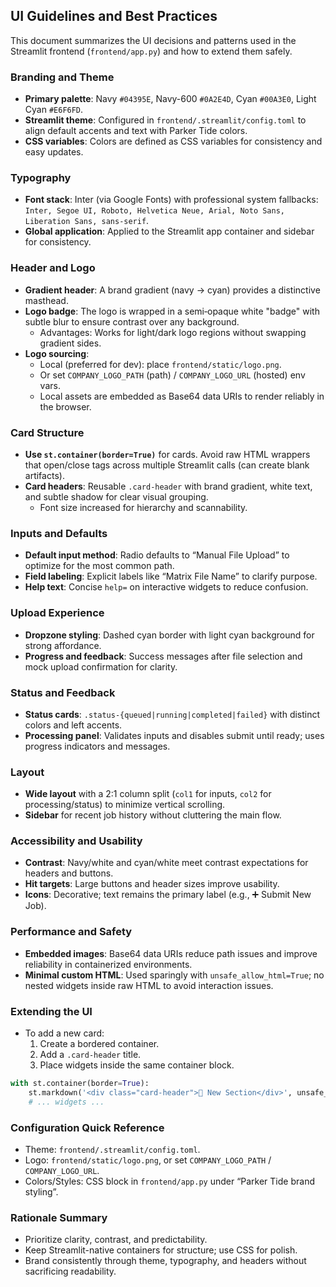 ## UI Guidelines and Best Practices

This document summarizes the UI decisions and patterns used in the Streamlit frontend (`frontend/app.py`) and how to extend them safely.

### Branding and Theme
- **Primary palette**: Navy `#04395E`, Navy-600 `#0A2E4D`, Cyan `#00A3E0`, Light Cyan `#E6F6FD`.
- **Streamlit theme**: Configured in `frontend/.streamlit/config.toml` to align default accents and text with Parker Tide colors.
- **CSS variables**: Colors are defined as CSS variables for consistency and easy updates.

### Typography
- **Font stack**: Inter (via Google Fonts) with professional system fallbacks: `Inter, Segoe UI, Roboto, Helvetica Neue, Arial, Noto Sans, Liberation Sans, sans-serif`.
- **Global application**: Applied to the Streamlit app container and sidebar for consistency.

### Header and Logo
- **Gradient header**: A brand gradient (navy → cyan) provides a distinctive masthead.
- **Logo badge**: The logo is wrapped in a semi‑opaque white "badge" with subtle blur to ensure contrast over any background.
  - Advantages: Works for light/dark logo regions without swapping gradient sides.
- **Logo sourcing**:
  - Local (preferred for dev): place `frontend/static/logo.png`.
  - Or set `COMPANY_LOGO_PATH` (path) / `COMPANY_LOGO_URL` (hosted) env vars.
  - Local assets are embedded as Base64 data URIs to render reliably in the browser.

### Card Structure
- **Use `st.container(border=True)`** for cards. Avoid raw HTML wrappers that open/close tags across multiple Streamlit calls (can create blank artifacts).
- **Card headers**: Reusable `.card-header` with brand gradient, white text, and subtle shadow for clear visual grouping.
  - Font size increased for hierarchy and scannability.

### Inputs and Defaults
- **Default input method**: Radio defaults to “Manual File Upload” to optimize for the most common path.
- **Field labeling**: Explicit labels like “Matrix File Name” to clarify purpose.
- **Help text**: Concise `help=` on interactive widgets to reduce confusion.

### Upload Experience
- **Dropzone styling**: Dashed cyan border with light cyan background for strong affordance.
- **Progress and feedback**: Success messages after file selection and mock upload confirmation for clarity.

### Status and Feedback
- **Status cards**: `.status-{queued|running|completed|failed}` with distinct colors and left accents.
- **Processing panel**: Validates inputs and disables submit until ready; uses progress indicators and messages.

### Layout
- **Wide layout** with a 2:1 column split (`col1` for inputs, `col2` for processing/status) to minimize vertical scrolling.
- **Sidebar** for recent job history without cluttering the main flow.

### Accessibility and Usability
- **Contrast**: Navy/white and cyan/white meet contrast expectations for headers and buttons.
- **Hit targets**: Large buttons and header sizes improve usability.
- **Icons**: Decorative; text remains the primary label (e.g., ➕ Submit New Job).

### Performance and Safety
- **Embedded images**: Base64 data URIs reduce path issues and improve reliability in containerized environments.
- **Minimal custom HTML**: Used sparingly with `unsafe_allow_html=True`; no nested widgets inside raw HTML to avoid interaction issues.

### Extending the UI
- To add a new card:
  1. Create a bordered container.
  2. Add a `.card-header` title.
  3. Place widgets inside the same container block.

```python
with st.container(border=True):
    st.markdown('<div class="card-header">📂 New Section</div>', unsafe_allow_html=True)
    # ... widgets ...
```

### Configuration Quick Reference
- Theme: `frontend/.streamlit/config.toml`.
- Logo: `frontend/static/logo.png`, or set `COMPANY_LOGO_PATH` / `COMPANY_LOGO_URL`.
- Colors/Styles: CSS block in `frontend/app.py` under “Parker Tide brand styling”.

### Rationale Summary
- Prioritize clarity, contrast, and predictability.
- Keep Streamlit-native containers for structure; use CSS for polish.
- Brand consistently through theme, typography, and headers without sacrificing readability.


